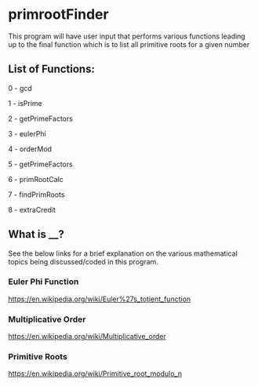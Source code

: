 # primrootFinder
This program will have user input that performs various functions leading up to the final function which is to list all primitive roots for a given number

## List of Functions:
   0 - gcd
   
   1 - isPrime
   
   2 - getPrimeFactors
   
   3 - eulerPhi
   
   4 - orderMod
   
   5 - getPrimeFactors
   
   6 - primRootCalc
   
   7 - findPrimRoots
   
   8 - extraCredit
   

## What is __?

See the below links for a brief explanation on the various mathematical topics being discussed/coded in this program.

### Euler Phi Function

https://en.wikipedia.org/wiki/Euler%27s_totient_function

### Multiplicative Order

https://en.wikipedia.org/wiki/Multiplicative_order

### Primitive Roots

https://en.wikipedia.org/wiki/Primitive_root_modulo_n